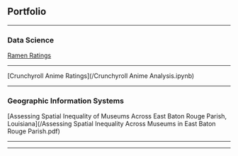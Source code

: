 ## Portfolio

---

### Data Science 

[Ramen Ratings](/Ramen.ipynb)

---
[Crunchyroll Anime Ratings](/Crunchyroll Anime Analysis.ipynb)

---

### Geographic Information Systems 

[Assessing Spatial Inequality of Museums Across East Baton Rouge Parish, Louisiana](/Assessing Spatial Inequality Across Museums in East Baton Rouge Parish.pdf)


---




---
<p style="font-size:11px">
